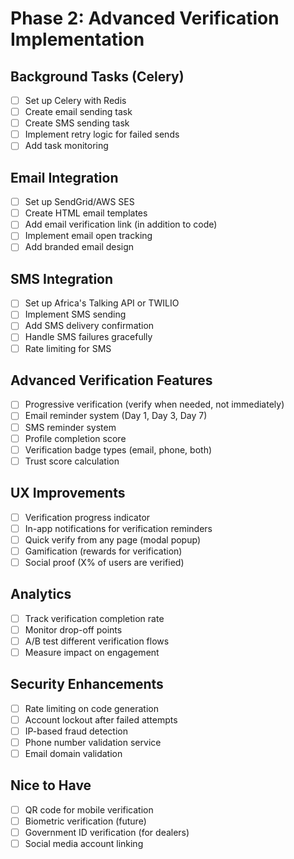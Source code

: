 # Phase 2: Advanced Verification Implementation

## Background Tasks (Celery)
- [ ] Set up Celery with Redis
- [ ] Create email sending task
- [ ] Create SMS sending task
- [ ] Implement retry logic for failed sends
- [ ] Add task monitoring

## Email Integration
- [ ] Set up SendGrid/AWS SES
- [ ] Create HTML email templates
- [ ] Add email verification link (in addition to code)
- [ ] Implement email open tracking
- [ ] Add branded email design

## SMS Integration  
- [ ] Set up Africa's Talking API or TWILIO
- [ ] Implement SMS sending
- [ ] Add SMS delivery confirmation
- [ ] Handle SMS failures gracefully
- [ ] Rate limiting for SMS

## Advanced Verification Features
- [ ] Progressive verification (verify when needed, not immediately)
- [ ] Email reminder system (Day 1, Day 3, Day 7)
- [ ] SMS reminder system
- [ ] Profile completion score
- [ ] Verification badge types (email, phone, both)
- [ ] Trust score calculation

## UX Improvements
- [ ] Verification progress indicator
- [ ] In-app notifications for verification reminders
- [ ] Quick verify from any page (modal popup)
- [ ] Gamification (rewards for verification)
- [ ] Social proof (X% of users are verified)

## Analytics
- [ ] Track verification completion rate
- [ ] Monitor drop-off points
- [ ] A/B test different verification flows
- [ ] Measure impact on engagement

## Security Enhancements
- [ ] Rate limiting on code generation
- [ ] Account lockout after failed attempts
- [ ] IP-based fraud detection
- [ ] Phone number validation service
- [ ] Email domain validation

## Nice to Have
- [ ] QR code for mobile verification
- [ ] Biometric verification (future)
- [ ] Government ID verification (for dealers)
- [ ] Social media account linking